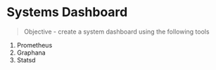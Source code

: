 # Systems Dashboard

> Objective - create a system dashboard using the following tools

1. Prometheus
2. Graphana
3. Statsd
